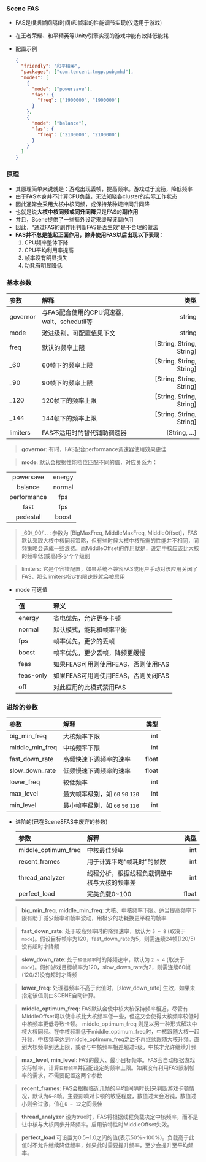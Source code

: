 ### Scene FAS
- FAS是根据帧间隔(时间)和帧率的性能调节实现(仅适用于游戏)
- 在王者荣耀、和平精英等Unity引擎实现的游戏中能有效降低能耗
- 配置示例

  ```json
  {
    "friendly": "和平精英",
    "packages": ["com.tencent.tmgp.pubgmhd"],
    "modes": [
      {
        "mode": ["powersave"],
        "fas": {
          "freq": ["1900000", "1900000"]
        }
      },
      {
        "mode": ["balance"],
        "fas": {
          "freq": ["2100000", "2100000"]
        }
      }
    ]
  }
  ```

### 原理
- 其原理简单来说就是：游戏出现丢帧，提高频率。游戏过于流畅，降低频率
- 由于FAS本身并不计算CPU负载，无法知晓各cluster的实际工作状态
- 因此通常会采用大核中核同频，或保持某种规律同升同降
- 也就是说**大核中核同频或同升同降**只是FAS的**副作用**
- 并且，Scene提供了一些额外设定来缓解该副作用
- 因此，“通过FAS的副作用判断FAS是否生效”是不合理的做法
- **FAS并不总是能起正面作用，除非使用FAS以后出现以下表现**：
  1. CPU频率整体下降 <br>
  2. CPU平均利用率提高 <br>
  3. 帧率没有明显损失 <br>
  4. 功耗有明显降低 <br>

### 基本参数

  | 参数 | 解释 | 类型 |
  | :- | :- | -: |
  | governor | 与FAS配合使用的CPU调速器，walt、schedutil等 | string |
  | mode | 激进级别，可配置值见下文 | string |
  | freq | 默认的频率上限 | [String, String, String] |
  | _60 | 60帧下的频率上限 | [String, String, String] |
  | _90 | 90帧下的频率上限 | [String, String, String] |
  | _120 | 120帧下的频率上限 | [String, String, String] |
  | _144| 144帧下的频率上限 | [String, String, String] |
  | limiters | FAS不适用时的替代辅助调速器 | [String, ...] |

> **governor**: 有时，FAS配合performance调速器使用效果更佳

> **mode**: 默认会根据性能档位匹配不同的值，对应关系为：<br>

  |  |  |
  | :-: | :-: |
  | powersave | energy |
  | balance | normal |
  | performance | fps |
  | fast | fps |
  | pedestal | boost |

> _60/_90/... : 参数为 [BigMaxFreq, MiddleMaxFreq, MiddleOffset]，FAS默认采取大核中核同频策略，但有些时候大核中核所需的性能并不相同，同频策略会造成一些浪费。而MiddleOffset的作用就是，设定中核应该比大核的频率低(或高)多少个个级别

> limiters: 它是个容错配置，如果系统不兼容FAS或用户手动对该应用关闭了FAS，那么limiters指定的限速器就会被启用

- mode 可选值

  | 值 | 释义 |
  | :- | :- |
  | energy | 省电优先，允许更多卡顿 |
  | normal | 默认模式，能耗和帧率平衡 |
  | fps | 帧率优先，更少的丢帧 |
  | boost | 帧率优先，更少丢帧，降频更缓慢 |
  | feas | 如果FEAS可用则使用FEAS，否则使用FAS |
  | feas-only | 如果FEAS可用则使用FEAS，否则关闭FAS |
  | off | 对此应用的此模式禁用FAS |


### 进阶的参数

  | 参数 | 解释 | 类型 |
  | :- | :- | -: |
  | big_min_freq | 大核频率下限 | int |
  | middle_min_freq | 中核频率下限 | int |
  | fast_down_rate | 高频快速下调频率的速率 | float |
  | slow_down_rate | 低频慢速下调频率的速率 | float |
  | lower_freq | 较低频率 | int |
  | max_level | 最大帧率级别，如 `60` `90` `120` | int |
  | min_level | 最小帧率级别，如 `60` `90` `120` | int |

- 进阶的(已在Scene8FAS中废弃的参数)

  | 参数 | 解释 | 类型 |
  | :- | :- | -: |
  | middle_optimum_freq | 中核最佳频率 | int |
  | recent_frames | 用于计算平均“帧耗时”的帧数 | int |
  | thread_analyzer | 线程分析，根据线程负载调整中核与大核的频率差 | int |
  | perfect_load | 完美负载0~100 | float |


> **big_min_freq**, **middle_min_freq**: 大核、中核频率下限。适当提高频率下限有助于减少频率和帧率波动，用极少的功耗换更平稳的帧率

> **fast_down_rate**: 处于较高频率时的降频速率，默认为 `5 ~ 8` (取决于`mode`)。假设目标帧率为120，fast_down_rate为5，则需连续24帧(120/5)没有超时才降频

> **slow_down_rate**: 处于`较低频率`时的降频速率，默认为 `2 ~ 4` (取决于`mode`)。假如游戏目标帧率为120，slow_down_rate为2，则需连续60帧(120/2)没有超时才降频

> **lower_freq**: 处理器频率不高于此值时，[slow_down_rate] 生效，如果未指定该值则由SCENE自动计算。

> **middle_optimum_freq**: FAS默认会使中核大核保持频率相近，尽管有MiddleOffset可以使中核比大核频率低一些，但这又会使得大核频率较低时中核频率更低导致卡顿。 middle_optimum_freq 则是以另一种形式解决中核大核同频。在中核频率低于middle_optimum_freq时，中核跟随大核一起升频，中核频率达到middle_optimum_freq之后不再继续跟随大核升频。直到大核频率到达上限，或者与中核频率相差超过5级，中核才允许继续升频

> **max_level**, **min_level**: FAS的最大、最小目标帧率。FAS会自动根据游戏实际帧率，计算`目标帧率`并匹配设定的频率上限。如果没有利用FAS限制帧率的需求，不需要配置这两个参数

> **recent_frames**: FAS会根据临近几帧的平均[间隔时长]来判断游戏卡顿情况，默认为`6~8`帧。主要影响对卡顿的敏感程度，数值过大会迟钝，数值过小则会过激，值在`6 ~ 12`之间最佳

> **thread_analyzer** 设为true时，FAS将根据线程负载决定中核频率，而不是让中核与大核同步升降频率。启用该特性时MiddleOffset失效。

> **perfect_load** 可设置为0.5~1.0之间的值(表示50%~100%)。负载高于此值时不允许继续降低频率，如果此时需要提升频率，至少会提升至平均频率。
